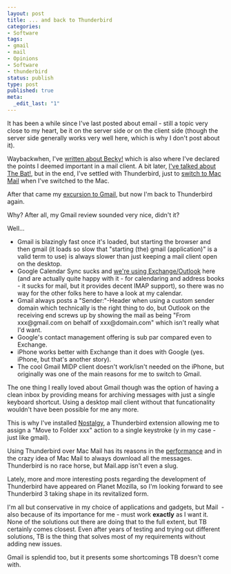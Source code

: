 ```yaml
---
layout: post
title: ... and back to Thunderbird
categories:
- Software
tags:
- gmail
- mail
- Opinions
- Software
- thunderbird
status: publish
type: post
published: true
meta:
  _edit_last: "1"
---
```

It has been a while since I've last posted about email - still a topic very close to my heart, be it on the server side or on the client side (though the server side generally works very well here, which is why I don't post about it).

Waybackwhen, I've <a href="/2003/03/mail-for-windows-as-i-like-it/">written about Becky!</a> which is also where I've declared the points I deemed important in a mail client. A bit later, <a href="/2003/08/another-mail-client/">I've talked about The Bat!</a>, but in the end, I've settled with Thunderbird, just to <a href="/2006/05/mac-mail-can-software-perform-worse/">switch to Mac Mail</a> when I've switched to the Mac.

After that came my <a href="/2007/08/gmail-the-review/">excursion to Gmail</a>, but now I'm back to Thunderbird again.

Why? After all, my Gmail review sounded very nice, didn't it?

Well...
<ul>
	<li>Gmail is blazingly fast once it's loaded, but starting the browser and then gmail (it loads so slow that "starting (the) gmail (application)" is a valid term to use) is always slower than just keeping a mail client open on the desktop.</li>
	<li>Google Calendar Sync sucks and <a href="/2003/10/each-problem-has-a-solution/">we're using Exchange/Outlook</a> here (and are actually quite happy with it - for calendaring and address books - it sucks for mail, but it provides decent IMAP support), so there was no way for the other folks here to have a look at my calendar.</li>
	<li>Gmail always posts a "Sender:"-Header when using a custom sender domain which technically is the right thing to do, but Outlook on the receiving end screws up by showing the mail as being "From xxx@gmail.com on behalf of xxx@domain.com" which isn't really what I'd want.</li>
	<li>Google's contact management offering is sub par compared even to Exchange.</li>
	<li>iPhone works better with Exchange than it does with Google (yes. iPhone, but that's another story).</li>
	<li>The cool Gmail MIDP client doesn't work/isn't needed on the iPhone, but originally was one of the main reasons for me to switch to Gmail.</li>
</ul>
The one thing I really loved about Gmail though was the option of having a clean inbox by providing means for archiving messages with just a single keyboard shortcut. Using a desktop mail client without that funcationality wouldn't have been possible for me any more.

This is why I've installed <a href="https://addons.mozilla.org/en-US/thunderbird/addon/2487">Nostalgy</a>, a Thunderbird extension allowing me to assign a "Move to Folder xxx" action to a single keystroke (y in my case - just like gmail).

Using Thunderbird over Mac Mail has its reasons in the <a href="/2006/05/mac-mail-can-software-perform-worse/">performance</a> and in the crazy idea of Mac Mail to always download all the messages. Thunderbird is no race horse, but Mail.app isn't even a slug.

Lately, more and more interesting posts regarding the development of Thunderbird have appeared on Planet Mozilla, so I'm looking forward to see Thunderbird 3 taking shape in its revitalized form.

I'm all but conservative in my choice of applications and gadgets, but Mail  - also because of its importance for me - must work <strong>exactly</strong> as I want it. None of the solutions out there are doing that to the full extent, but TB certainly comes closest. Even after years of testing and trying out different solutions, TB is the thing that solves most of my requirements without adding new issues.

Gmail is splendid too, but it presents some shortcomings TB doesn't come with.
